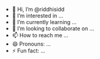 - 👋 Hi, I’m @riddhisidd
- 👀 I’m interested in ...
- 🌱 I’m currently learning ...
- 💞️ I’m looking to collaborate on ...
- 📫 How to reach me ...
- 😄 Pronouns: ...
- ⚡ Fun fact: ...

<!---
riddhisidd/riddhisidd is a ✨ special ✨ repository because its `README.md` (this file) appears on your GitHub profile.
You can click the Preview link to take a look at your changes.
--->
